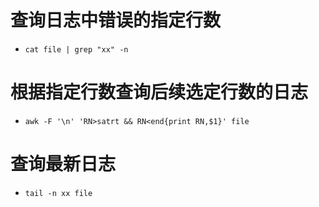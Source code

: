 # 查询日志中错误的指定行数
* `cat file | grep "xx" -n`

# 根据指定行数查询后续选定行数的日志
* `awk -F '\n' 'RN>satrt && RN<end{print RN,$1}' file`

# 查询最新日志
* `tail -n xx file`